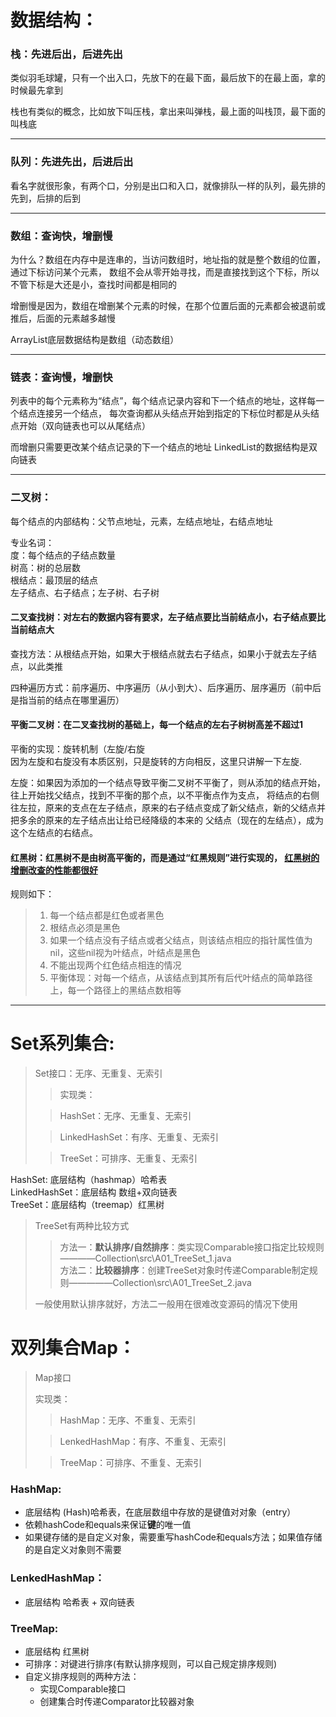 # 数据结构：
### **栈：先进后出，后进先出**
类似羽毛球罐，只有一个出入口，先放下的在最下面，最后放下的在最上面，拿的时候最先拿到

栈也有类似的概念，比如放下叫压栈，拿出来叫弹栈，最上面的叫栈顶，最下面的叫栈底  
___  

### **队列：先进先出，后进后出**
看名字就很形象，有两个口，分别是出口和入口，就像排队一样的队列，最先排的先到，后排的后到  
___

### **数组：查询快，增删慢**
为什么？数组在内存中是连串的，当访问数组时，地址指的就是整个数组的位置，通过下标访问某个元素，
数组不会从零开始寻找，而是直接找到这个下标，所以不管下标是大还是小，查找时间都是相同的

增删慢是因为，数组在增删某个元素的时候，在那个位置后面的元素都会被退前或推后，后面的元素越多越慢

ArrayList底层数据结构是数组（动态数组）  
___

### **链表：查询慢，增删快**
列表中的每个元素称为“结点”，每个结点记录内容和下一个结点的地址，这样每一个结点连接另一个结点，
每次查询都从头结点开始到指定的下标位时都是从头结点开始（双向链表也可以从尾结点）

而增删只需要更改某个结点记录的下一个结点的地址
LinkedList的数据结构是双向链表  
___

### **二叉树：**
每个结点的内部结构：父节点地址，元素，左结点地址，右结点地址  

专业名词：  
度：每个结点的子结点数量  
树高：树的总层数  
根结点：最顶层的结点  
左子结点、右子结点；左子树、右子树  

#### **二叉查找树：对左右的数据内容有要求，左子结点要比当前结点小，右子结点要比当前结点大**
查找方法：从根结点开始，如果大于根结点就去右子结点，如果小于就去左子结点，以此类推

四种遍历方式：前序遍历、中序遍历（从小到大）、后序遍历、层序遍历（前中后是指当前的结点在哪里遍历）

#### **平衡二叉树：在二叉查找树的基础上，每一个结点的左右子树树高差不超过1**
平衡的实现：旋转机制（左旋/右旋  
因为左旋和右旋没有本质区别，只是旋转的方向相反，这里只讲解一下左旋.  

左旋：如果因为添加的一个结点导致平衡二叉树不平衡了，则从添加的结点开始，往上开始找父结点，找到不平衡的那个点，以不平衡点作为支点，
将结点的右侧往左拉，原来的支点在左子结点，原来的右子结点变成了新父结点，新的父结点并把多余的原来的左子结点出让给已经降级的本来的
父结点（现在的左结点），成为这个左结点的右结点。

#### **红黑树：红黑树不是由树高平衡的，而是通过“红黑规则”进行实现的， <u>红黑树的增删改查的性能都很好</u>**  
规则如下：  
> 1. 每一个结点都是红色或者黑色  
> 2. 根结点必须是黑色  
> 3. 如果一个结点没有子结点或者父结点，则该结点相应的指针属性值为nil，这些nil视为叶结点，叶结点是黑色  
>4. 不能出现两个红色结点相连的情况  
>5. 平衡体现：对每一个结点，从该结点到其所有后代叶结点的简单路径上，每一个路径上的黑结点数相等  
___

# **Set系列集合:**

>Set接口：无序、无重复、无索引
>
>>实现类：
>
>>HashSet：无序、无重复、无索引  
>
>>LinkedHashSet：有序、无重复、无索引
>
>>TreeSet：可排序、无重复、无索引

HashSet: 底层结构（hashmap）哈希表  
LinkedHashSet：底层结构 数组+双向链表  
TreeSet：底层结构（treemap）红黑树  

>TreeSet有两种比较方式  
>>方法一：**默认排序/自然排序**：类实现Comparable接口指定比较规则————Collection\src\A01_TreeSet_1.java  
>>方法二：**比较器排序**：创建TreeSet对象时传递Comparable制定规则—————Collection\src\A01_TreeSet_2.java  
>
>一般使用默认排序就好，方法二一般用在很难改变源码的情况下使用  

# **双列集合Map：**  
>Map接口  
> 
> 实现类：
>
>>HashMap：无序、不重复、无索引
> 
>>LenkedHashMap：有序、不重复、无索引
> 
>>TreeMap：可排序、不重复、无索引

### HashMap:  
- 底层结构 (Hash)哈希表，在底层数组中存放的是键值对对象（entry）  
- 依赖hashCode和equals来保证**键**的唯一值  
- 如果键存储的是自定义对象，需要重写hashCode和equals方法；如果值存储的是自定义对象则不需要

### LenkedHashMap：
- 底层结构 哈希表 + 双向链表  

### TreeMap:
- 底层结构 红黑树
- 可排序：对键进行排序(有默认排序规则，可以自己规定排序规则)
- 自定义排序规则的两种方法：
    - 实现Comparable接口
    - 创建集合时传递Comparator比较器对象

